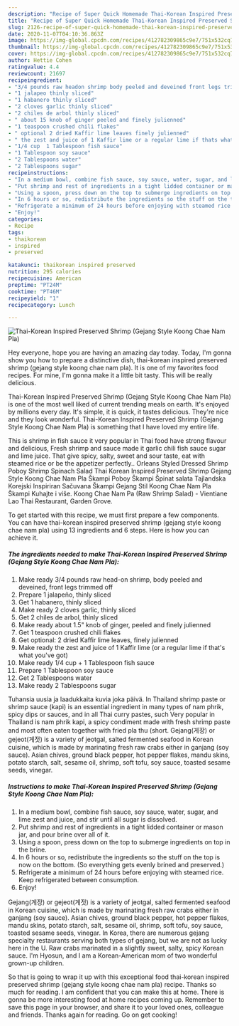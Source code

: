 ```yaml
---
description: "Recipe of Super Quick Homemade Thai-Korean Inspired Preserved Shrimp (Gejang Style Koong Chae Nam Pla)"
title: "Recipe of Super Quick Homemade Thai-Korean Inspired Preserved Shrimp (Gejang Style Koong Chae Nam Pla)"
slug: 2126-recipe-of-super-quick-homemade-thai-korean-inspired-preserved-shrimp-gejang-style-koong-chae-nam-pla
date: 2020-11-07T04:10:36.863Z
image: https://img-global.cpcdn.com/recipes/412782309865c9e7/751x532cq70/thai-korean-inspired-preserved-shrimp-gejang-style-koong-chae-nam-pla-recipe-main-photo.jpg
thumbnail: https://img-global.cpcdn.com/recipes/412782309865c9e7/751x532cq70/thai-korean-inspired-preserved-shrimp-gejang-style-koong-chae-nam-pla-recipe-main-photo.jpg
cover: https://img-global.cpcdn.com/recipes/412782309865c9e7/751x532cq70/thai-korean-inspired-preserved-shrimp-gejang-style-koong-chae-nam-pla-recipe-main-photo.jpg
author: Hettie Cohen
ratingvalue: 4.4
reviewcount: 21697
recipeingredient:
- "3/4 pounds raw headon shrimp body peeled and deveined front legs trimmed off"
- "1 jalapeo thinly sliced"
- "1 habanero thinly sliced"
- "2 cloves garlic thinly sliced"
- "2 chiles de arbol thinly sliced"
- " about 15 knob of ginger peeled and finely julienned"
- "1 teaspoon crushed chili flakes"
- " optional 2 dried Kaffir lime leaves finely julienned"
- " the zest and juice of 1 Kaffir lime or a regular lime if thats what youve got"
- "1/4 cup  1 Tablespoon fish sauce"
- "1 Tablespoon soy sauce"
- "2 Tablespoons water"
- "2 Tablespoons sugar"
recipeinstructions:
- "In a medium bowl, combine fish sauce, soy sauce, water, sugar, and lime zest and juice, and stir until all sugar is dissolved."
- "Put shrimp and rest of ingredients in a tight lidded container or mason jar, and pour brine over all of it."
- "Using a spoon, press down on the top to submerge ingredients on top in the brine."
- "In 6 hours or so, redistribute the ingredients so the stuff on the top is now on the bottom. (So everything gets evenly brined and preserved.)"
- "Refrigerate a minimum of 24 hours before enjoying with steamed rice. Keep refrigerated between consumption."
- "Enjoy!"
categories:
- Recipe
tags:
- thaikorean
- inspired
- preserved

katakunci: thaikorean inspired preserved 
nutrition: 295 calories
recipecuisine: American
preptime: "PT24M"
cooktime: "PT46M"
recipeyield: "1"
recipecategory: Lunch

---
```



![Thai-Korean Inspired Preserved Shrimp (Gejang Style Koong Chae Nam Pla)](https://img-global.cpcdn.com/recipes/412782309865c9e7/751x532cq70/thai-korean-inspired-preserved-shrimp-gejang-style-koong-chae-nam-pla-recipe-main-photo.jpg)

Hey everyone, hope you are having an amazing day today. Today, I'm gonna show you how to prepare a distinctive dish, thai-korean inspired preserved shrimp (gejang style koong chae nam pla). It is one of my favorites food recipes. For mine, I'm gonna make it a little bit tasty. This will be really delicious.

Thai-Korean Inspired Preserved Shrimp (Gejang Style Koong Chae Nam Pla) is one of the most well liked of current trending meals on earth. It's enjoyed by millions every day. It's simple, it is quick, it tastes delicious. They're nice and they look wonderful. Thai-Korean Inspired Preserved Shrimp (Gejang Style Koong Chae Nam Pla) is something that I have loved my entire life.

This is shrimp in fish sauce it very popular in Thai food have strong flavour and delicious, Fresh shrimp and sauce made it garlic chili fish sauce sugar and lime juice. That give spicy, salty, sweet and sour taste, eat with steamed rice or be the appetizer perfectly.. Orleans Styled Dressed Shrimp Poboy Shrimp Spinach Salad Thai Korean Inspired Preserved Shrimp Gejang Style Koong Chae Nam Pla Škampi Poboy Škampi Špinat salata Tajlandska Korejski Inspiriran Sačuvana Škampi Gejang Stil Koong Chae Nam Pla Škampi Kuhajte i više. Koong Chae Nam Pa (Raw Shrimp Salad) - Vientiane Lao Thai Restaurant, Garden Grove.


To get started with this recipe, we must first prepare a few components. You can have thai-korean inspired preserved shrimp (gejang style koong chae nam pla) using 13 ingredients and 6 steps. Here is how you can achieve it.

<!--inarticleads1-->

##### The ingredients needed to make Thai-Korean Inspired Preserved Shrimp (Gejang Style Koong Chae Nam Pla):

1. Make ready 3/4 pounds raw head-on shrimp, body peeled and deveined, front legs trimmed off
1. Prepare 1 jalapeño, thinly sliced
1. Get 1 habanero, thinly sliced
1. Make ready 2 cloves garlic, thinly sliced
1. Get 2 chiles de arbol, thinly sliced
1. Make ready  about 1.5&#34; knob of ginger, peeled and finely julienned
1. Get 1 teaspoon crushed chili flakes
1. Get  optional: 2 dried Kaffir lime leaves, finely julienned
1. Make ready  the zest and juice of 1 Kaffir lime (or a regular lime if that&#39;s what you&#39;ve got)
1. Make ready 1/4 cup + 1 Tablespoon fish sauce
1. Prepare 1 Tablespoon soy sauce
1. Get 2 Tablespoons water
1. Make ready 2 Tablespoons sugar


Tuhansia uusia ja laadukkaita kuvia joka päivä. In Thailand shrimp paste or shrimp sauce (kapi) is an essential ingredient in many types of nam phrik, spicy dips or sauces, and in all Thai curry pastes, such Very popular in Thailand is nam phrik kapi, a spicy condiment made with fresh shrimp paste and most often eaten together with fried pla thu (short. Gejang(게장) or gejeot(게젓) is a variety of jeotgal, salted fermented seafood in Korean cuisine, which is made by marinating fresh raw crabs either in ganjang (soy sauce). Asian chives, ground black pepper, hot pepper flakes, mandu skins, potato starch, salt, sesame oil, shrimp, soft tofu, soy sauce, toasted sesame seeds, vinegar. 

<!--inarticleads2-->

##### Instructions to make Thai-Korean Inspired Preserved Shrimp (Gejang Style Koong Chae Nam Pla):

1. In a medium bowl, combine fish sauce, soy sauce, water, sugar, and lime zest and juice, and stir until all sugar is dissolved.
1. Put shrimp and rest of ingredients in a tight lidded container or mason jar, and pour brine over all of it.
1. Using a spoon, press down on the top to submerge ingredients on top in the brine.
1. In 6 hours or so, redistribute the ingredients so the stuff on the top is now on the bottom. (So everything gets evenly brined and preserved.)
1. Refrigerate a minimum of 24 hours before enjoying with steamed rice. Keep refrigerated between consumption.
1. Enjoy!


Gejang(게장) or gejeot(게젓) is a variety of jeotgal, salted fermented seafood in Korean cuisine, which is made by marinating fresh raw crabs either in ganjang (soy sauce). Asian chives, ground black pepper, hot pepper flakes, mandu skins, potato starch, salt, sesame oil, shrimp, soft tofu, soy sauce, toasted sesame seeds, vinegar. In Korea, there are numerous gejang specialty restaurants serving both types of gejang, but we are not as lucky here in the U. Raw crabs marinated in a slightly sweet, salty, spicy Korean sauce. I&#39;m Hyosun, and I am a Korean-American mom of two wonderful grown-up children. 

So that is going to wrap it up with this exceptional food thai-korean inspired preserved shrimp (gejang style koong chae nam pla) recipe. Thanks so much for reading. I am confident that you can make this at home. There is gonna be more interesting food at home recipes coming up. Remember to save this page in your browser, and share it to your loved ones, colleague and friends. Thanks again for reading. Go on get cooking!

